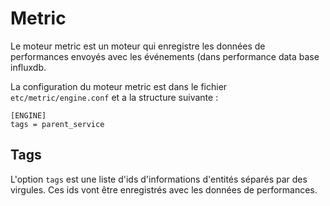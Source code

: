 # Metric

Le moteur metric est un moteur qui enregistre les données de performances
envoyés avec les événements (dans performance data
base influxdb.

La configuration du moteur metric est dans le fichier
`etc/metric/engine.conf` et a la structure suivante :

```
[ENGINE]
tags = parent_service
```

## Tags

L'option `tags` est une liste d'ids d'informations d'entités séparés par des
virgules. Ces ids vont être enregistrés avec les données de performances.
